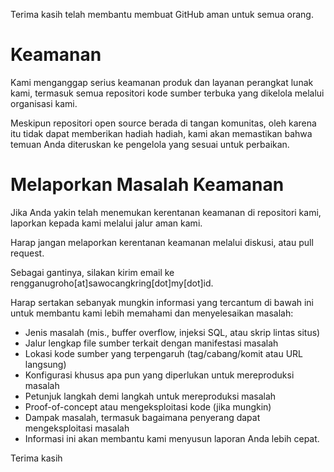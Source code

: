 Terima kasih telah membantu membuat GitHub aman untuk semua orang.

# Keamanan
Kami menganggap serius keamanan produk dan layanan perangkat lunak kami, termasuk semua repositori kode sumber terbuka yang dikelola melalui organisasi kami.

Meskipun repositori open source berada di tangan komunitas, oleh karena itu tidak dapat memberikan hadiah hadiah, kami akan memastikan bahwa temuan Anda diteruskan ke pengelola yang sesuai untuk perbaikan.

# Melaporkan Masalah Keamanan
Jika Anda yakin telah menemukan kerentanan keamanan di repositori kami, laporkan kepada kami melalui jalur aman kami.

Harap jangan melaporkan kerentanan keamanan melalui diskusi, atau pull request.

Sebagai gantinya, silakan kirim email ke rengganugroho[at]sawocangkring[dot]my[dot]id.

Harap sertakan sebanyak mungkin informasi yang tercantum di bawah ini untuk membantu kami lebih memahami dan menyelesaikan masalah:

- Jenis masalah (mis., buffer overflow, injeksi SQL, atau skrip lintas situs)
- Jalur lengkap file sumber terkait dengan manifestasi masalah
- Lokasi kode sumber yang terpengaruh (tag/cabang/komit atau URL langsung)
- Konfigurasi khusus apa pun yang diperlukan untuk mereproduksi masalah
- Petunjuk langkah demi langkah untuk mereproduksi masalah
- Proof-of-concept atau mengeksploitasi kode (jika mungkin)
- Dampak masalah, termasuk bagaimana penyerang dapat mengeksploitasi masalah
- Informasi ini akan membantu kami menyusun laporan Anda lebih cepat.

Terima kasih
